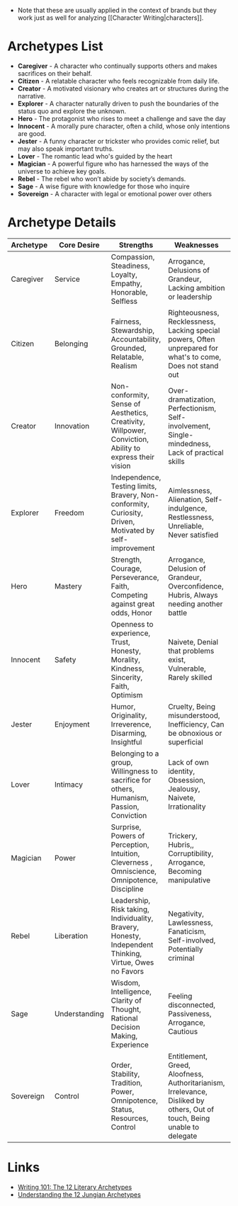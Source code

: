 * Note that  these are usually applied in the context of brands but they work just as well for analyzing [[Character Writing|characters]]. 

# Archetypes List 
* **Caregiver** - A character who continually supports others and makes sacrifices on their behalf.
* **Citizen** - A relatable character who feels recognizable from daily life.
* **Creator** - A motivated visionary who creates art or structures during the narrative. 
* **Explorer** - A character naturally driven to push the boundaries of the status quo and explore the unknown.
* **Hero** - The protagonist who rises to meet a challenge and save the day
* **Innocent** - A morally pure character, often a child, whose only intentions are good.
* **Jester** - A funny character or trickster who provides comic relief, but may also speak important truths.
* **Lover** - The romantic lead who's guided by the heart 
* **Magician** - A powerful figure who has harnessed the ways of the universe to achieve key goals.
* **Rebel** -  The rebel who won’t abide by society’s demands.
* **Sage** - A wise figure with knowledge for those who inquire 
* **Sovereign** - A character with legal or emotional power over others 

# Archetype Details

| Archetype | Core Desire | Strengths | Weaknesses | Fear |
| ---- | ---- | ---- | ---- | ---- |
| Caregiver | Service | Compassion, Steadiness, Loyalty, Empathy, Honorable, Selfless | Arrogance, Delusions of Grandeur, Lacking ambition or leadership | Selfishness and Ingratitude |
| Citizen | Belonging | Fairness, Stewardship, Accountability, Grounded, Relatable, Realism | Righteousness, Recklessness, Lacking special powers, Often unprepared for what's to come, Does not stand out | To be Left out or stand out from the crowd |
| Creator | Innovation | Non-conformity, Sense of Aesthetics, Creativity, Willpower, Conviction, Ability to express their vision | Over-dramatization, Perfectionism, Self-involvement, Single-mindedness, Lack of practical skills | Mediocre vision or execution |
| Explorer | Freedom | Independence, Testing limits, Bravery, Non-conformity, Curiosity, Driven, Motivated by self-improvement | Aimlessness, Alienation, Self-indulgence, Restlessness, Unreliable, Never satisfied | Feeling Trapped, Being forced to conform, Inner emptiness |
| Hero | Mastery | Strength, Courage, Perseverance, Faith, Competing against great odds,  Honor | Arrogance, Delusion of Grandeur, Overconfidence, Hubris, Always needing another battle | Vulnerability, Weakness, Being a coward |
| Innocent | Safety | Openness to experience, Trust, Honesty, Morality, Kindness, Sincerity, Faith, Optimism | Naivete, Denial that problems exist, Vulnerable, Rarely skilled | Punishment for doing wrong or bad |
| Jester | Enjoyment | Humor, Originality, Irreverence, Disarming, Insightful | Cruelty, Being misunderstood, Inefficiency, Can be obnoxious or superficial | Being bored, boring others |
| Lover | Intimacy | Belonging to a group, Willingness to sacrifice for others, Humanism, Passion, Conviction | Lack of own identity, Obsession, Jealousy, Naivete, Irrationality | Being alone, unwanted, or unloved |
| Magician | Power | Surprise, Powers of Perception, Intuition, Cleverness , Omniscience, Omnipotence, Discipline | Trickery, Hubris,, Corruptibility, Arrogance, Becoming manipulative | Unintended negative consequences |
| Rebel | Liberation | Leadership, Risk taking, Individuality, Bravery, Honesty, Independent Thinking, Virtue, Owes no Favors | Negativity, Lawlessness, Fanaticism, Self-involved, Potentially criminal | To be powerless or ineffectual |
| Sage | Understanding | Wisdom, Intelligence, Clarity of Thought, Rational Decision Making, Experience | Feeling disconnected, Passiveness, Arrogance, Cautious | Being duped, misled, or ignored |
| Sovereign | Control | Order, Stability, Tradition, Power, Omnipotence, Status, Resources, Control | Entitlement, Greed, Aloofness, Authoritarianism, Irrelevance, Disliked by others, Out of touch, Being unable to delegate | Chaos, being overthrown |

# Links 
* [Writing 101: The 12 Literary Archetypes](https://www.masterclass.com/articles/writing-101-the-12-literary-archetypes)
* [Understanding the 12 Jungian Archetypes](https://conorneill.com/2018/04/21/understanding-personality-the-12-jungian-archetypes/)